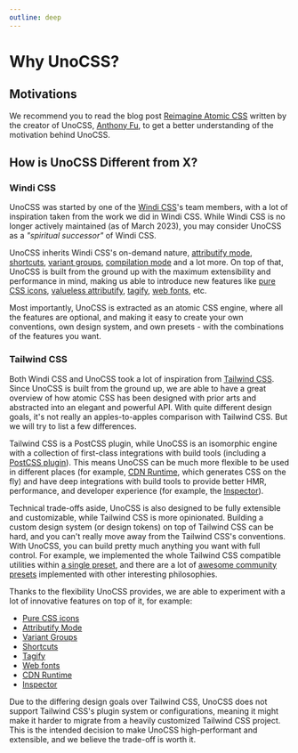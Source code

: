 ```yaml
---
outline: deep
---
```


# Why UnoCSS?

## Motivations

We recommend you to read the blog post [Reimagine Atomic CSS](https://antfu.me/posts/reimagine-atomic-css) written by the creator of UnoCSS, [Anthony Fu](https://antfu.me/), to get a better understanding of the motivation behind UnoCSS.

## How is UnoCSS Different from X?

### Windi CSS

UnoCSS was started by one of the [Windi CSS](https://windicss.org/)'s team members, with a lot of inspiration taken from the work we did in Windi CSS. While Windi CSS is no longer actively maintained (as of March 2023), you may consider UnoCSS as a _"spiritual successor"_ of Windi CSS.

UnoCSS inherits Windi CSS's on-demand nature, [attributify mode](/presets/attributify), [shortcuts](/config/shortcuts), [variant groups](/transformers/variant-group), [compilation mode](/transformers/compile-class) and a lot more. On top of that, UnoCSS is built from the ground up with the maximum extensibility and performance in mind, making us able to introduce new features like [pure CSS icons](/presets/icons), [valueless attributify](/presets/attributify#valueless-attributify), [tagify](/presets/tagify), [web fonts](/presets/web-fonts), etc.

Most importantly, UnoCSS is extracted as an atomic CSS engine, where all the features are optional, and making it easy to create your own conventions, own design system, and own presets - with the combinations of the features you want.

### Tailwind CSS

Both Windi CSS and UnoCSS took a lot of inspiration from [Tailwind CSS](https://tailwindcss.com/). Since UnoCSS is built from the ground up, we are able to have a great overview of how atomic CSS has been designed with prior arts and abstracted into an elegant and powerful API. With quite different design goals, it's not really an apples-to-apples comparison with Tailwind CSS. But we will try to list a few differences.

Tailwind CSS is a PostCSS plugin, while UnoCSS is an isomorphic engine with a collection of first-class integrations with build tools (including a [PostCSS plugin](/integrations/postcss)). This means UnoCSS can be much more flexible to be used in different places (for example, [CDN Runtime](/integrations/runtime), which generates CSS on the fly) and have deep integrations with build tools to provide better HMR, performance, and developer experience (for example, the [Inspector](/tools/inspector)).

Technical trade-offs aside, UnoCSS is also designed to be fully extensible and customizable, while Tailwind CSS is more opinionated. Building a custom design system (or design tokens) on top of Tailwind CSS can be hard, and you can't really move away from the Tailwind CSS's conventions. With UnoCSS, you can build pretty much anything you want with full control. For example, we implemented the whole Tailwind CSS compatible utilities within [a single preset](/presets/wind3), and there are a lot of [awesome community presets](/presets/community) implemented with other interesting philosophies.

Thanks to the flexibility UnoCSS provides, we are able to experiment with a lot of innovative features on top of it, for example:

- [Pure CSS icons](/presets/icons)
- [Attributify Mode](/presets/attributify)
- [Variant Groups](/transformers/variant-group)
- [Shortcuts](/config/shortcuts)
- [Tagify](/presets/tagify)
- [Web fonts](/presets/web-fonts)
- [CDN Runtime](/integrations/runtime)
- [Inspector](/tools/inspector)

Due to the differing design goals over Tailwind CSS, UnoCSS does not support Tailwind CSS's plugin system or configurations, meaning it might make it harder to migrate from a heavily customized Tailwind CSS project. This is the intended decision to make UnoCSS high-performant and extensible, and we believe the trade-off is worth it.
